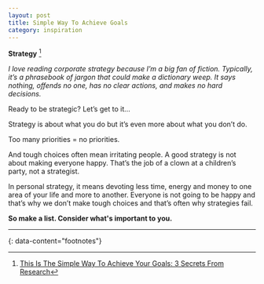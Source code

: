 ```yaml
---
layout: post
title: Simple Way To Achieve Goals
category: inspiration
---
```


__Strategy__ [^1]

_I love reading corporate strategy because I’m a big fan of fiction. Typically, it’s a phrasebook of jargon that could make a dictionary weep. It says nothing, offends no one, has no clear actions, and makes no hard decisions._

Ready to be strategic? Let’s get to it…

Strategy is about what you do but it’s even more about what you don’t do.

Too many priorities = no priorities.

And tough choices often mean irritating people. A good strategy is not about making everyone happy. That’s the job of a clown at a children’s party, not a strategist.

In personal strategy, it means devoting less time, energy and money to one area of your life and more to another. Everyone is not going to be happy and that’s why we don’t make tough choices and that’s often why strategies fail.

__So make a list. Consider what's important to you.__

---
{: data-content="footnotes"}

[^1]: [This Is The Simple Way To Achieve Your Goals: 3 Secrets From Research](https://bakadesuyo.com/2023/12/strategy/)
